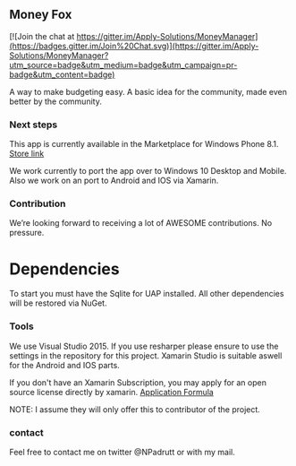 ## Money Fox
[![Join the chat at https://gitter.im/Apply-Solutions/MoneyManager](https://badges.gitter.im/Join%20Chat.svg)](https://gitter.im/Apply-Solutions/MoneyManager?utm_source=badge&utm_medium=badge&utm_campaign=pr-badge&utm_content=badge)

A way to make budgeting easy. A basic idea for the community, made even better by the community.

### Next steps
This app is currently available in the Marketplace for Windows Phone 8.1.
[Store link](https://www.windowsphone.com/en-us/store/app/money-fox/9d806f03-d2a3-48f6-91cc-bd97d919e39c)

We work currently to port the app over to Windows 10 Desktop and Mobile. Also we work on an port to Android and IOS via Xamarin.

### Contribution

We’re looking forward to receiving a lot of AWESOME contributions. No pressure.

# Dependencies
To start you must have the Sqlite for UAP installed. All other dependencies will be restored via NuGet.

### Tools
We use Visual Studio 2015. If you use resharper please ensure to use the settings in the repository for this project.
Xamarin Studio is suitable aswell for the Android and IOS parts.

If you don't have an Xamarin Subscription, you may apply for an open source license directly by xamarin. [Application Formula](https://resources.xamarin.com/open-source-contributor.html)

NOTE: I assume they will only offer this to contributor of the project.

### contact
Feel free to contact me on twitter @NPadrutt or with my mail.
